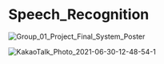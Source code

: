 # Speech_Recognition

![Group_01_Project_Final_System_Poster](https://user-images.githubusercontent.com/54985943/123898748-dcf57280-d9a0-11eb-889b-cf93df5abe3a.png)

![KakaoTalk_Photo_2021-06-30-12-48-54-1](https://user-images.githubusercontent.com/54985943/123899237-c0a60580-d9a1-11eb-863e-b3eef05cbf33.png)

